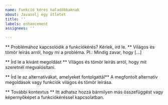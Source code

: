 ```yaml
---
name: Funkció kérés haladóbbaknak
about: Javasolj egy ötletet
title: ''
labels: enhancement
assignees: ''

---
```


** Problémához kapcsolódik a funkciókérés? Kérlek, írd le. **
Világos és tömör leírás arról, hogy mi a probléma. Pl.: Mindig zavar, hogy [...]

** Írd le a kívánt megoldást **
Világos és tömör leírás arról, hogy mit szeretnél megvalósítani.

** Írd le az alternatívákat, amelyeket fontolgattál**
A megfontolt alternatív megoldások vagy funkciók világos és tömör leírása.

** További kontextus **
Itt adhatsz hozzá bármilyen más összefüggést vagy képernyőképet a funkciókéréssel kapcsolatban.
